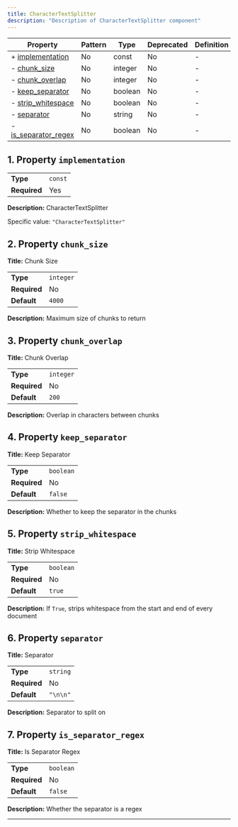 ```yaml
---
title: CharacterTextSplitter
description: "Description of CharacterTextSplitter component"
---
```


| Property                                     | Pattern | Type    | Deprecated | Definition | Title/Description     |
| -------------------------------------------- | ------- | ------- | ---------- | ---------- | --------------------- |
| + [implementation](#implementation )         | No      | const   | No         | -          | CharacterTextSplitter |
| - [chunk_size](#chunk_size )                 | No      | integer | No         | -          | Chunk Size            |
| - [chunk_overlap](#chunk_overlap )           | No      | integer | No         | -          | Chunk Overlap         |
| - [keep_separator](#keep_separator )         | No      | boolean | No         | -          | Keep Separator        |
| - [strip_whitespace](#strip_whitespace )     | No      | boolean | No         | -          | Strip Whitespace      |
| - [separator](#separator )                   | No      | string  | No         | -          | Separator             |
| - [is_separator_regex](#is_separator_regex ) | No      | boolean | No         | -          | Is Separator Regex    |

## <a name="implementation"></a>1. Property `implementation`

|              |         |
| ------------ | ------- |
| **Type**     | `const` |
| **Required** | Yes     |

**Description:** CharacterTextSplitter

Specific value: `"CharacterTextSplitter"`

## <a name="chunk_size"></a>2. Property `chunk_size`

**Title:** Chunk Size

|              |           |
| ------------ | --------- |
| **Type**     | `integer` |
| **Required** | No        |
| **Default**  | `4000`    |

**Description:** Maximum size of chunks to return

## <a name="chunk_overlap"></a>3. Property `chunk_overlap`

**Title:** Chunk Overlap

|              |           |
| ------------ | --------- |
| **Type**     | `integer` |
| **Required** | No        |
| **Default**  | `200`     |

**Description:** Overlap in characters between chunks

## <a name="keep_separator"></a>4. Property `keep_separator`

**Title:** Keep Separator

|              |           |
| ------------ | --------- |
| **Type**     | `boolean` |
| **Required** | No        |
| **Default**  | `false`   |

**Description:** Whether to keep the separator in the chunks

## <a name="strip_whitespace"></a>5. Property `strip_whitespace`

**Title:** Strip Whitespace

|              |           |
| ------------ | --------- |
| **Type**     | `boolean` |
| **Required** | No        |
| **Default**  | `true`    |

**Description:** If `True`, strips whitespace from the start and end of every document

## <a name="separator"></a>6. Property `separator`

**Title:** Separator

|              |          |
| ------------ | -------- |
| **Type**     | `string` |
| **Required** | No       |
| **Default**  | `"\n\n"` |

**Description:** Separator to split on

## <a name="is_separator_regex"></a>7. Property `is_separator_regex`

**Title:** Is Separator Regex

|              |           |
| ------------ | --------- |
| **Type**     | `boolean` |
| **Required** | No        |
| **Default**  | `false`   |

**Description:** Whether the separator is a regex

----------------------------------------------------------------------------------------------------------------------------
